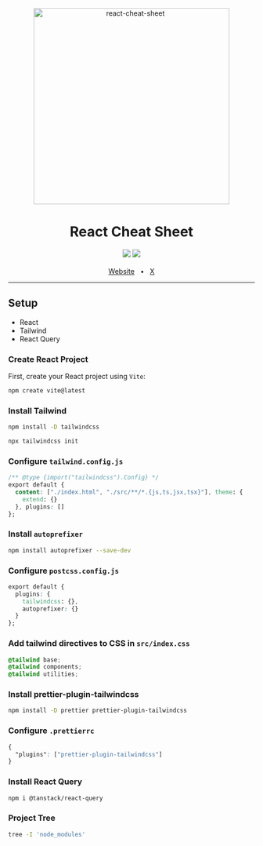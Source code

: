 <div align="center">
    <img  src="https://i.imgur.com/75yNf1K.png" alt="react-cheat-sheet" width="400" height="400">
</div>



<div align="center">
  <h1>React Cheat Sheet</h1>
  <a href="https://www.npmjs.com/package/prisma"><img src="https://img.shields.io/npm/v/prisma.svg?style=flat" /></a>
  <a href="https://github.com/nvkhuy/react-cheat-sheet/blob/main/LICENSE"><img src="https://img.shields.io/badge/license-MIT-blue" /></a>
  <br />
  <br />
  <a href="https://nvkhuy.com/">Website</a>
  <span>&nbsp;&nbsp;•&nbsp;&nbsp;</span>
  <a href="https://x.com/nvkhuy">X</a>
  <br />
  <hr />
</div>

## Setup
- React
- Tailwind
- React Query
### Create React Project
First, create your React project using `Vite`:
```bash
npm create vite@latest
```
### Install Tailwind
```bash
npm install -D tailwindcss
```
```bash
npx tailwindcss init
```
### Configure `tailwind.config.js`
```css
/** @type {import("tailwindcss").Config} */
export default {
  content: ["./index.html", "./src/**/*.{js,ts,jsx,tsx}"], theme: {
    extend: {}
  }, plugins: []
};
```
### Install `autoprefixer`
```bash
npm install autoprefixer --save-dev
```
### Configure `postcss.config.js`
```css
export default {
  plugins: {
    tailwindcss: {},
    autoprefixer: {}
  }
};
```
### Add tailwind directives to CSS in `src/index.css`
```css
@tailwind base;
@tailwind components;
@tailwind utilities;
```
### Install prettier-plugin-tailwindcss
```bash
npm install -D prettier prettier-plugin-tailwindcss
```
### Configure `.prettierrc`
```css
{
  "plugins": ["prettier-plugin-tailwindcss"]
}
```
### Install React Query 
```bash
npm i @tanstack/react-query
```
### Project Tree
```bash
tree -I 'node_modules'
```
